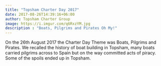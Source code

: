 ```yaml
---
title: "Topsham Charter Day 2017"
date: 2017-08-26T14:39:16+06:00
author: Topsham Charter Group
image: https://i.imgur.com/q6RxzYM.jpg
description : "Boats, Pilgrims and Pirates Oh My!"
---
```

On the 26th August 2017 the Charter Day Theme was Boats, Pilgrims and Pirates. We recalled the history of boat building in Topsham, many boats carried pilgrims across to Spain but on the way committed acts of piracy. Some of the spoils ended up in Topsham.
<center>
<blockquote class="imgur-embed-pub" lang="en" data-id="a/vYdZ7ZM"><a href="//imgur.com/vYdZ7ZM"></a></blockquote><script async src="//s.imgur.com/min/embed.js" charset="utf-8"></script>
</center>